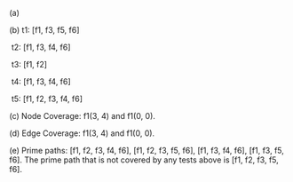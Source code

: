 (a) 

(b) t1: [f1, f3, f5, f6]

​	t2: [f1, f3, f4, f6]

​	t3: [f1, f2]

​	t4: [f1, f3, f4, f6]

​	t5: [f1, f2, f3, f4, f6]

(c) Node Coverage: f1(3, 4) and f1(0, 0).

(d) Edge Coverage: f1(3, 4) and f1(0, 0).

(e) Prime paths: [f1, f2, f3, f4, f6], [f1, f2, f3, f5, f6], [f1, f3, f4, f6], [f1, f3, f5, f6]. The prime path that is not covered by any tests above is [f1, f2, f3, f5, f6].
